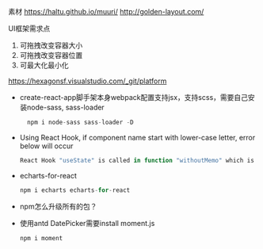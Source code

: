 素材
https://haltu.github.io/muuri/
http://golden-layout.com/


UI框架需求点
1. 可拖拽改变容器大小
2. 可拖拽改变容器位置
3. 可最大化最小化

https://hexagonsf.visualstudio.com/_git/platform


* create-react-app脚手架本身webpack配置支持jsx，支持scss，需要自己安装node-sass, sass-loader
  ```javascript
    npm i node-sass sass-loader -D
  ```

* Using React Hook, if component name start with lower-case letter, error below will occur

  ```javascript
  React Hook "useState" is called in function "withoutMemo" which is neither a React function component or a custom React Hook function.eslint(react-hooks/rules-of-hooks)
  ```

* echarts-for-react

  ```javascript
  npm i echarts echarts-for-react
  ```

* npm怎么升级所有的包？

* 使用antd DatePicker需要install moment.js

  ```javascript
  npm i moment
  ```

